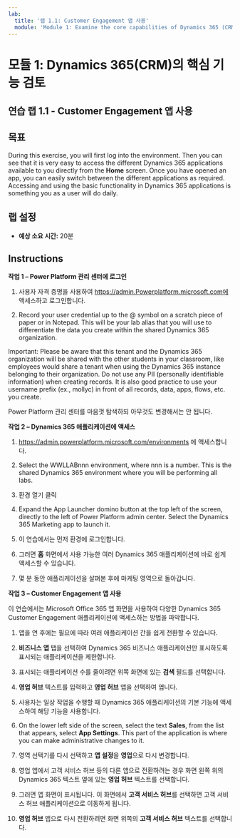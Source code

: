 ```yaml
---
lab:
  title: '랩 1.1: Customer Engagement 앱 사용'
  module: 'Module 1: Examine the core capabilities of Dynamics 365 (CRM)'
---
```


<a name="module-1-examine-the-core-capabilities-of-dynamics-365-crm"></a>모듈 1: Dynamics 365(CRM)의 핵심 기능 검토
========================

## <a name="practice-lab-11---work-with-customer-engagement-apps"></a>연습 랩 1.1 - Customer Engagement 앱 사용 

## <a name="objectives"></a>목표

During this exercise, you will first log into the environment. Then you can see that it is very easy to access the different Dynamics 365 applications available to you directly from the <bpt id="p1">**</bpt>Home<ept id="p1">**</ept> screen. Once you have opened an app, you can easily switch between the different applications as required. Accessing and using the basic functionality in Dynamics 365 applications is something you as a user will do daily.


## <a name="lab-setup"></a>랩 설정

  - **예상 소요 시간:** 20분

## <a name="instructions"></a>Instructions

**작업 1 – Power Platform 관리 센터에 로그인**

1. 사용자 자격 증명을 사용하여 https://admin.Powerplatform.microsoft.com에 액세스하고 로그인합니다.

2. Record your user credential up to the @ symbol on a scratch piece of paper or in Notepad. This will be your lab alias that you will use to differentiate the data you create within the shared Dynamics 365 organization.

Important: Please be aware that this tenant and the Dynamics 365 organization will be shared with the other students in your classroom, like employees would share a tenant when using the Dynamics 365 instance belonging to their organization. Do not use any PII (personally identifiable information) when creating records. It is also good practice to use your username prefix (ex., mollyc) in front of all records, data, apps, flows, etc. you create.

Power Platform 관리 센터를 마음껏 탐색하되 아무것도 변경해서는 안 됩니다.

**작업 2 – Dynamics 365 애플리케이션에 액세스**

1. https://admin.powerplatform.microsoft.com/environments 에 액세스합니다.

2. Select the WWLLABnnn environment, where nnn is a number. This is the shared Dynamics 365 environment where you will be performing all labs.

3. 환경 열기 클릭

4. Expand the App Launcher domino button at the top left of the screen, directly to the left of Power Platform admin center. Select the Dynamics 365 Marketing app to launch it.

5. 이 연습에서는 먼저 환경에 로그인합니다.

6. 그러면 **홈** 화면에서 사용 가능한 여러 Dynamics 365 애플리케이션에 바로 쉽게 액세스할 수 있습니다.

7. 몇 분 동안 애플리케이션을 살펴본 후에 마케팅 영역으로 돌아갑니다.

**작업 3 – Customer Engagement 앱 사용**

이 연습에서는 Microsoft Office 365 앱 화면을 사용하여 다양한 Dynamics 365 Customer Engagement 애플리케이션에 액세스하는 방법을 파악합니다.

1.  앱을 연 후에는 필요에 따라 여러 애플리케이션 간을 쉽게 전환할 수 있습니다.   

2.  **비즈니스 앱** 탭을 선택하여 Dynamics 365 비즈니스 애플리케이션만 표시하도록 표시되는 애플리케이션을 제한합니다.   

3.  표시되는 애플리케이션 수를 줄이려면 위쪽 화면에 있는 **검색** 필드를 선택합니다. 
 
4.  **영업 허브** 텍스트를 입력하고 **영업 허브** 앱을 선택하여 엽니다.   

5. 사용자는 일상 작업을 수행할 때 Dynamics 365 애플리케이션의 기본 기능에 액세스하여 해당 기능을 사용합니다. 

6. On the lower left side of the screen, select the text <bpt id="p1">**</bpt>Sales<ept id="p1">**</ept>, from the list that appears, select <bpt id="p2">**</bpt>App Settings<ept id="p2">**</ept>.  This part of the application is where you can make administrative changes to it.  

7. 영역 선택기를 다시 선택하고 **앱 설정**을 **영업**으로 다시 변경합니다.

8. 영업 앱에서 고객 서비스 허브 등의 다른 앱으로 전환하려는 경우 화면 왼쪽 위의 Dynamics 365 텍스트 옆에 있는 **영업 허브** 텍스트를 선택합니다. 

9. 그러면 앱 화면이 표시됩니다. 이 화면에서 **고객 서비스 허브**를 선택하면 고객 서비스 허브 애플리케이션으로 이동하게 됩니다. 

10. **영업 허브** 앱으로 다시 전환하려면 화면 위쪽의 **고객 서비스 허브** 텍스트를 선택합니다. 
